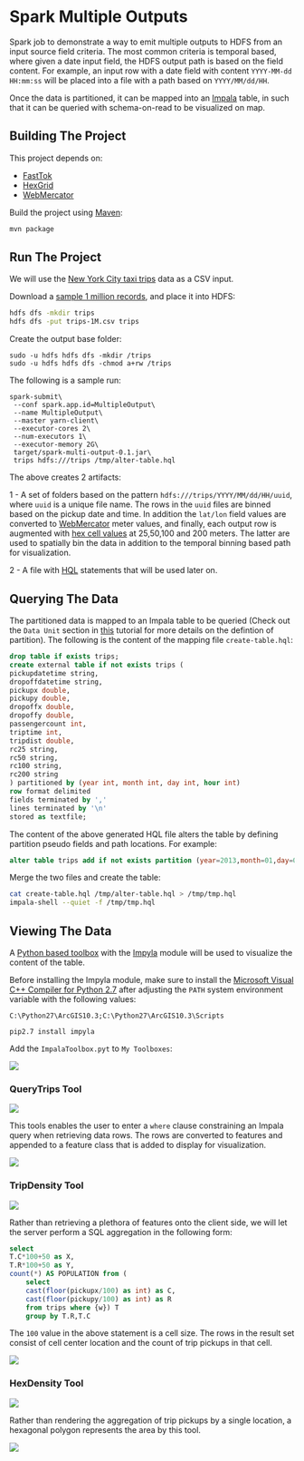 # Spark Multiple Outputs

Spark job to demonstrate a way to emit multiple outputs to HDFS from an input source field criteria.
The most common criteria is temporal based, where given a date input field, the HDFS output path is based on the field content.
For example, an input row with a date field with content `YYYY-MM-dd HH:mm:ss` will be placed into a file with a path based on `YYYY/MM/dd/HH`.

Once the data is partitioned, it can be mapped into an [Impala](https://www.cloudera.com/products/apache-hadoop/impala.html) table, in such that it can be queried with schema-on-read to be visualized on map.

## Building The Project

This project depends on:

* [FastTok](https://github.com/mraad/FastTok)
* [HexGrid](https://github.com/mraad/hex-grid)
* [WebMercator](https://github.com/mraad/WebMercator)

Build the project using [Maven](https://maven.apache.org/):

```bash
mvn package
```

## Run The Project

We will use the [New York City taxi trips](http://www.nyc.gov/html/tlc/html/about/trip_record_data.shtml) data as a CSV input.

Download a [sample 1 million records](https://dl.dropboxusercontent.com/u/2193160/trips-1M.csv.7z), and place it into HDFS:

```bash
hdfs dfs -mkdir trips
hdfs dfs -put trips-1M.csv trips
```

Create the output base folder:

```
sudo -u hdfs hdfs dfs -mkdir /trips
sudo -u hdfs hdfs dfs -chmod a+rw /trips
```

The following is a sample run:

```
spark-submit\
 --conf spark.app.id=MultipleOutput\
 --name MultipleOutput\
 --master yarn-client\
 --executor-cores 2\
 --num-executors 1\
 --executor-memory 2G\
 target/spark-multi-output-0.1.jar\
 trips hdfs:///trips /tmp/alter-table.hql
```

The above creates 2 artifacts:
 
1 - A set of folders based on the pattern `hdfs:///trips/YYYY/MM/dd/HH/uuid`, where `uuid` is a unique file name.
The rows in the `uuid` files are binned based on the pickup date and time. In addition the `lat/lon` field values are converted to [WebMercator](https://en.wikipedia.org/wiki/Web_Mercator) meter values, and finally, each output row is augmented with [hex cell values](http://thunderheadxpler.blogspot.com/2015/01/scala-hexagon-tessalation.html) at 25,50,100 and 200 meters.
The latter are used to spatially bin the data in addition to the temporal binning based path for visualization.

2 - A file with [HQL](https://cwiki.apache.org/confluence/display/Hive/LanguageManual) statements that will be used later on.
 
## Querying The Data

The partitioned data is mapped to an Impala table to be queried (Check out the `Data Unit` section in [this](https://cwiki.apache.org/confluence/display/Hive/Tutorial) tutorial for more details on the defintion of partition).
The following is the content of the mapping file `create-table.hql`:

```sql
drop table if exists trips;
create external table if not exists trips (
pickupdatetime string,
dropoffdatetime string,
pickupx double,
pickupy double,
dropoffx double,
dropoffy double,
passengercount int,
triptime int,
tripdist double,
rc25 string,
rc50 string,
rc100 string,
rc200 string
) partitioned by (year int, month int, day int, hour int)
row format delimited
fields terminated by ','
lines terminated by '\n'
stored as textfile;
```

The content of the above generated HQL file alters the table by defining partition pseudo fields and path locations.  For example:

```sql
alter table trips add if not exists partition (year=2013,month=01,day=01,hour=01) location 'hdfs:///trips/2013/01/01/01';
```

Merge the two files and create the table:

```bash
cat create-table.hql /tmp/alter-table.hql > /tmp/tmp.hql
impala-shell --quiet -f /tmp/tmp.hql
```

## Viewing The Data

A [Python based toolbox](http://desktop.arcgis.com/en/arcmap/10.3/analyze/creating-tools/a-quick-tour-of-python-toolboxes.htm) with the [Impyla](https://github.com/cloudera/impyla) module will be used to visualize the content of the table.

Before installing the Impyla module, make sure to install the [Microsoft Visual C++ Compiler for Python 2.7](https://www.microsoft.com/en-us/download/details.aspx?id=44266) after adjusting the `PATH` system environment variable with the following values:

```
C:\Python27\ArcGIS10.3;C:\Python27\ArcGIS10.3\Scripts
```

```
pip2.7 install impyla
```
 
Add the `ImpalaToolbox.pyt` to `My Toolboxes`:

![](media/MyToolboxes.png)

### QueryTrips Tool

![](media/QueryTrips.png)

This tools enables the user to enter a `where` clause constraining an Impala query when retrieving data rows.  The rows are converted to features and appended to a feature class that is added to display for visualization.

![](media/QueryTripsMap.png)

### TripDensity Tool

![](media/TripDensity.png)

Rather than retrieving a plethora of features onto the client side, we will let the server perform a SQL aggregation in the following form:

```sql
select
T.C*100+50 as X,
T.R*100+50 as Y,
count(*) AS POPULATION from (
    select
    cast(floor(pickupx/100) as int) as C,
    cast(floor(pickupy/100) as int) as R
    from trips where {w}) T
    group by T.R,T.C
```

The `100` value in the above statement is a cell size.  The rows in the result set consist of cell center location and the count of trip pickups in that cell.

![](media/TripDensityMap.png)

### HexDensity Tool

![](media/HexDensity.png)

Rather than rendering the aggregation of trip pickups by a single location, a hexagonal polygon represents the area by this tool.

![](media/HexDensityMap.png)
